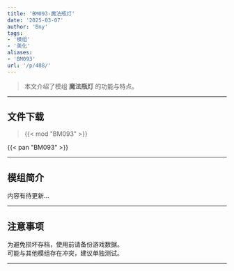 ```yaml
---
title: 'BM093-魔法瓶灯'
date: '2025-03-07'
author: 'Bny'
tags:
- '模组'
- '美化'
aliases:
- 'BM093'
url: '/p/488/'
---
```


> 本文介绍了模组 **魔法瓶灯** 的功能与特点。

---

## 文件下载  

> {{< mod "BM093" >}}  

{{< pan "BM093" >}}  

---

## 模组简介

>  
内容有待更新...  

---

## 注意事项

>  
为避免损坏存档，使用前请备份游戏数据。  
可能与其他模组存在冲突，建议单独测试。  

---

